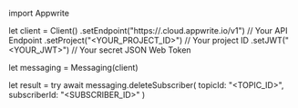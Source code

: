 import Appwrite

let client = Client()
    .setEndpoint("https://<REGION>.cloud.appwrite.io/v1") // Your API Endpoint
    .setProject("<YOUR_PROJECT_ID>") // Your project ID
    .setJWT("<YOUR_JWT>") // Your secret JSON Web Token

let messaging = Messaging(client)

let result = try await messaging.deleteSubscriber(
    topicId: "<TOPIC_ID>",
    subscriberId: "<SUBSCRIBER_ID>"
)

